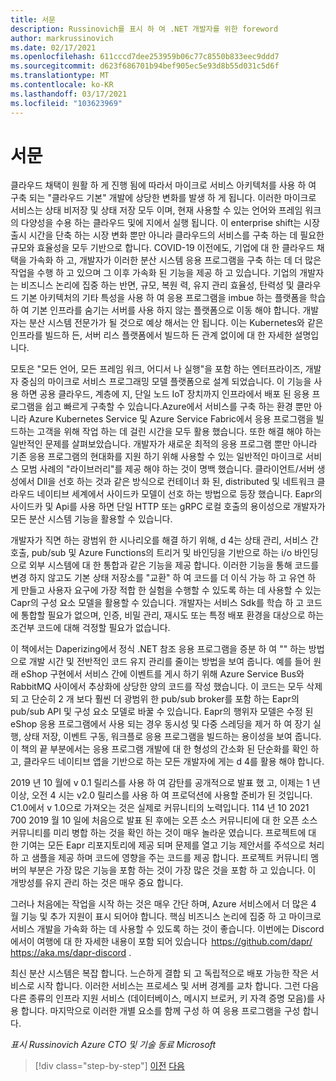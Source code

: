 ```yaml
---
title: 서문
description: Russinovich를 표시 하 여 .NET 개발자를 위한 foreword
author: markrussinovich
ms.date: 02/17/2021
ms.openlocfilehash: 611cccd7dee253959b06c77c8550b833eec9ddd7
ms.sourcegitcommit: d623f686701b94bef905ec5e93d8b55d031c5d6f
ms.translationtype: MT
ms.contentlocale: ko-KR
ms.lasthandoff: 03/17/2021
ms.locfileid: "103623969"
---
```

# <a name="foreword"></a>서문

클라우드 채택이 원활 하 게 진행 됨에 따라서 마이크로 서비스 아키텍처를 사용 하 여 구축 되는 "클라우드 기본" 개발에 상당한 변화를 발생 하 게 됩니다. 이러한 마이크로 서비스는 상태 비저장 및 상태 저장 모두 이며, 현재 사용할 수 있는 언어와 프레임 워크의 다양성을 수용 하는 클라우드 및에 지에서 실행 됩니다. 이 enterprise shift는 시장 출시 시간을 단축 하는 시장 변화 뿐만 아니라 클라우드의 서비스를 구축 하는 데 필요한 규모와 효율성을 모두 기반으로 합니다. COVID-19 이전에도, 기업에 대 한 클라우드 채택을 가속화 하 고, 개발자가 이러한 분산 시스템 응용 프로그램을 구축 하는 데 더 많은 작업을 수행 하 고 있으며 그 이후 가속화 된 기능을 제공 하 고 있습니다. 기업의 개발자는 비즈니스 논리에 집중 하는 반면, 규모, 복원 력, 유지 관리 효율성, 탄력성 및 클라우드 기본 아키텍처의 기타 특성을 사용 하 여 응용 프로그램을 imbue 하는 플랫폼을 학습 하 여 기본 인프라를 숨기는 서버를 사용 하지 않는 플랫폼으로 이동 해야 합니다. 개발자는 분산 시스템 전문가가 될 것으로 예상 해서는 안 됩니다. 이는 Kubernetes와 같은 인프라를 빌드하 든, 서버 리스 플랫폼에서 빌드하 든 관계 없이에 대 한 자세한 설명입니다.

모토은 "모든 언어, 모든 프레임 워크, 어디서 나 실행"을 포함 하는 엔터프라이즈, 개발자 중심의 마이크로 서비스 프로그래밍 모델 플랫폼으로 설계 되었습니다. 이 기능을 사용 하면 공용 클라우드, 계층에 지, 단일 노드 IoT 장치까지 인프라에서 배포 된 응용 프로그램을 쉽고 빠르게 구축할 수 있습니다.Azure에서 서비스를 구축 하는 환경 뿐만 아니라 Azure Kubernetes Service 및 Azure Service Fabric에서 응용 프로그램을 빌드하는 고객을 위해 작업 하는 데 걸린 시간을 모두 활용 했습니다. 또한 해결 해야 하는 일반적인 문제를 살펴보았습니다. 개발자가 새로운 최적의 응용 프로그램 뿐만 아니라 기존 응용 프로그램의 현대화를 지원 하기 위해 사용할 수 있는 일반적인 마이크로 서비스 모범 사례의 "라이브러리"를 제공 해야 하는 것이 명백 했습니다. 클라이언트/서버 생성에서 Dll을 선호 하는 것과 같은 방식으로 컨테이너 화 된, distributed 및 네트워크 클라우드 네이티브 세계에서 사이드카 모델이 선호 하는 방법으로 등장 했습니다. Eapr의 사이드카 및 Api를 사용 하면 단일 HTTP 또는 gRPC 로컬 호출의 용이성으로 개발자가 모든 분산 시스템 기능을 활용할 수 있습니다.

개발자가 직면 하는 광범위 한 시나리오를 해결 하기 위해, d 4는 상태 관리, 서비스 간 호출, pub/sub 및 Azure Functions의 트리거 및 바인딩을 기반으로 하는 i/o 바인딩으로 외부 시스템에 대 한 통합과 같은 기능을 제공 합니다. 이러한 기능을 통해 코드를 변경 하지 않고도 기본 상태 저장소를 "교환" 하 여 코드를 더 이식 가능 하 고 유연 하 게 만들고 사용자 요구에 가장 적합 한 실험을 수행할 수 있도록 하는 데 사용할 수 있는 Capr의 구성 요소 모델을 활용할 수 있습니다. 개발자는 서비스 Sdk를 학습 하 고 코드에 통합할 필요가 없으며, 인증, 비밀 관리, 재시도 또는 특정 배포 환경을 대상으로 하는 조건부 코드에 대해 걱정할 필요가 없습니다.

이 책에서는 Daperizing에서 정식 .NET 참조 응용 프로그램을 증분 하 여 "" 하는 방법으로 개발 시간 및 전반적인 코드 유지 관리를 줄이는 방법을 보여 줍니다. 예를 들어 원래 eShop 구현에서 서비스 간에 이벤트를 게시 하기 위해 Azure Service Bus와 RabbitMQ 사이에서 추상화에 상당한 양의 코드를 작성 했습니다. 이 코드는 모두 삭제 되 고 단순히 2 개 보다 훨씬 더 광범위 한 pub/sub broker를 포함 하는 Eapr의 pub/sub API 및 구성 요소 모델로 바꿀 수 있습니다. Eapr의 행위자 모델은 수정 된 eShop 응용 프로그램에서 사용 되는 경우 동시성 및 다중 스레딩을 제거 하 여 장기 실행, 상태 저장, 이벤트 구동, 워크플로 응용 프로그램을 빌드하는 용이성을 보여 줍니다. 이 책의 끝 부분에서는 응용 프로그램 개발에 대 한 형성의 간소화 된 단순화를 확인 하 고, 클라우드 네이티브 앱을 기반으로 하는 모든 개발자에 게는 d 4를 활용 해야 합니다.

2019 년 10 월에 v 0.1 릴리스를 사용 하 여 감탄를 공개적으로 발표 했 고, 이제는 1 년 이상, 오전 4 시는 v2.0 릴리스를 사용 하 여 프로덕션에 사용할 준비가 된 것입니다. C1.0에서 v 1.0으로 가져오는 것은 실제로 커뮤니티의 노력입니다. 114 년 10 2021 700 2019 월 10 일에 처음으로 발표 된 후에는 오픈 소스 커뮤니티에 대 한 오픈 소스 커뮤니티를 미리 병합 하는 것을 확인 하는 것이 매우 놀라운 였습니다.  프로젝트에 대 한 기여는 모든 Eapr 리포지토리에 제공 되며 문제를 열고 기능 제안서를 주석으로 처리 하 고 샘플을 제공 하며 코드에 영향을 주는 코드를 제공 합니다. 프로젝트 커뮤니티 멤버의 부분은 가장 많은 기능을 포함 하는 것이 가장 많은 것을 포함 하 고 있습니다. 이 개방성를 유지 관리 하는 것은 매우 중요 합니다.

그러나 처음에는 작업을 시작 하는 것은 매우 간단 하며, Azure 서비스에서 더 많은 4 월 기능 및 추가 지원이 표시 되어야 합니다. 핵심 비즈니스 논리에 집중 하 고 마이크로 서비스 개발을 가속화 하는 데 사용할 수 있도록 하는 것이 좋습니다. 이번에는 Discord에서이 여행에 대 한 자세한 내용이 포함 되어 있습니다  <https://github.com/dapr/> <https://aka.ms/dapr-discord> .

최신 분산 시스템은 복잡 합니다. 느슨하게 결합 되 고 독립적으로 배포 가능한 작은 서비스로 시작 합니다. 이러한 서비스는 프로세스 및 서버 경계를 교차 합니다. 그런 다음 다른 종류의 인프라 지원 서비스 (데이터베이스, 메시지 브로커, 키 자격 증명 모음)를 사용 합니다. 마지막으로 이러한 개별 요소를 함께 구성 하 여 응용 프로그램을 구성 합니다.

*표시 Russinovich* 
 *Azure CTO 및 기술 동료* 
 *Microsoft*

> [!div class="step-by-step"]
> [이전](index.md)
> [다음](the-world-is-distributed.md)
